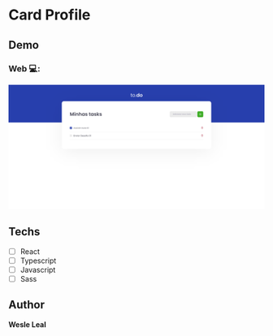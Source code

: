 # Card Profile 

## Demo

### Web 💻:
<img src="./public/demo.png" alt="Exemplo">

## Techs 
* [ ] React
* [ ] Typescript
* [ ] Javascript
* [ ] Sass

## Author

**Wesle Leal**
